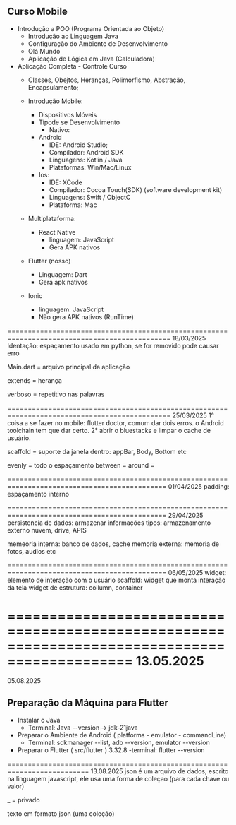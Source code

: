 ## Curso Mobile
- Introdução a POO (Programa Orientada ao Objeto)
    - Introdução ao Linguagem Java 
    - Configuração do Ambiente de Desenvolvimento 
    - Olá Mundo
    - Aplicação de Lógica em Java (Calculadora)
- Aplicação Completa - Controle Curso
    - Classes, Obejtos, Heranças, Polimorfismo, Abstração, Encapsulamento;

    - Introdução Mobile:
        - Dispositivos Móveis
        - Tipode se Desenvolvimento
            - Nativo: 
        - Android 
            - IDE: Android Studio;
            - Compilador: Android SDK
            - Linguagens: Kotlin / Java
            - Plataformas: Win/Mac/Linux
        - Ios: 
            - IDE: XCode
            - Compilador: Cocoa Touch(SDK) (software development kit)
            - Linguagens: Swift / ObjectC
            - Plataforma: Mac

    - Multiplataforma:
        - React Native
            - linguagem: JavaScript
            - Gera APK nativos 

    - Flutter (nosso)
        - Linguagem: Dart
        - Gera apk nativos

    - Ionic
        - linguagem: JavaScript
        - Não gera APK nativos
        (RunTime)

==============================================================================================
18/03/2025
Identação: espaçamento usado em python, se for removido pode causar erro

Main.dart = arquivo principal da aplicação

extends = herança

verboso = repetitivo nas palavras

==============================================================================================
25/03/2025
1° coisa a se fazer no mobile: flutter doctor, comum dar dois erros. o Android toolchain tem que dar certo.
2° abrir o bluestacks e limpar o cache de usuário.

scaffold = suporte da janela
dentro: appBar, Body, Bottom etc

evenly = todo o espaçamento
between = 
around =

=============================================================================================
01/04/2025
padding: espaçamento interno

=============================================================================================
29/04/2025
persistencia de dados: armazenar informações
tipos: armazenamento externo
nuvem, drive, APIS

memeoria interna: banco de dados, cache
memoria externa: memoria de fotos, audios etc 

=============================================================================================
06/05/2025
 widget: elemento de interação com o usuário
 scaffold: widget que monta interação da tela
 widget de estrutura: collumn, container

=============================================================================================
13.05.2025
=============================================================================================
05.08.2025
## Preparação da Máquina para Flutter
- Instalar o Java
    - Terminal: Java --version -> jdk-21java
- Preparar o Ambiente de Android ( platforms - emulator - commandLine)
    - Terminal: sdkmanager --list, adb --version, emulator --version
- Preparar o Flutter ( src/flutter ) 3.32.8
    -terminal: flutter --version

==========================================================================
13.08.2025
json é um arquivo de dados, escrito na linguagem javascript, ele usa uma forma de coleçao (para cada chave ou valor) 

_ = privado

texto em formato json (uma coleção)